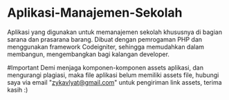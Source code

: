 # Aplikasi-Manajemen-Sekolah
Aplikasi yang digunakan untuk memanajemen sekolah khususnya di bagian sarana dan prasarana barang. Dibuat dengan pemrogaman PHP dan menggunakan framework Codeigniter, sehingga memudahkan dalam membangun, mengembangkan bagi kalangan developer.


#Important 
Demi menjaga komponen-komponen assets aplikasi, dan mengurangi plagiasi, maka file aplikasi belum memiliki assets file, hubungi saya via email "zykavlyat@gmail.com" untuk pengiriman link assets, terima kasih :)
